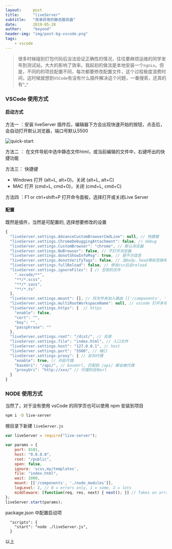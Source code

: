 ```yaml
---
layout:     post
title:      "liveServer"
subtitle:   "简单好用的静态服务器"
date:       2019-05-28
author:     "keyood"
header-img: "img/post-bg-vscode.png"
tags:
    - vscode
---
```


> 很多时候碰到打包代码后没法验证正确性的情况，往往要麻烦运维的同学发布到测试站，大大的影响了效率。我起初的做法是本地安装一个`ngnix`。但是，不同的的项目配置不同，每次都要修改配置文件，这个过程极度浪费时间，这时候就想到`VSCode`有没有什么插件解决这个问题，一番搜索，还真的有^_^

### VSCode 使用方式

#### 启动方式

方法一 ：安装 liveServer 插件后，编辑器下方会出现快速开始的按钮，点击后，会自动打开默认浏览器，端口号默认5500

  ![quick-start](https://github.com/ritwickdey/vscode-live-server/raw/master/images/Screenshot/vscode-live-server-statusbar-3.jpg "快速开始")
  
方法二 ： 在文件导航中选中静态文件html，或当前编辑的文件中，右键呼出的快捷功能

方法三： 快捷键
   - Windows 打开 (alt+L, alt+O)，关闭 (alt+L, alt+C)
   - MAC 打开 (cmd+L, cmd+O)，关闭 (cmd+L, cmd+C)
  
方法四 ：F1 or ctrl+shift+P 打开命令面板，选择打开或关闭Live Server

#### 配置

  既然是插件，当然是可配置的, 选择想要修改的设置

  ```js
  {
    "liveServer.settings.AdvanceCustomBrowserCmdLine": null, // 快捷键
    "liveServer.settings.ChromeDebuggingAttachment": false, // debug
    "liveServer.settings.CustomBrowser": "chrome", // 默认浏览器
    "liveServer.settings.NoBrowser": false, // 不打开浏览器
    "liveServer.settings.donotShowInfoMsg": true, // 提不示信息
    "liveServer.settings.donotVerifyTags": false, // 当body、head等标签缺失时，不提示
    "liveServer.settings.fullReload": false, // 修改css后会reload 
    "liveServer.settings.ignoreFiles": [ // 忽视的文件
      ".vscode/**",
      "**/*.scss",
      "**/*.sass",
      "**/*.ts"
    ],
    "liveServer.settings.mount": [], // 将文件夹加入路由 [['/components', './node_modules']]
    "liveServer.settings.multiRootWorkspaceName": null, // vscode 打开多项目时，指定目标项目名
    "liveServer.settings.https": {  // https
      "enable": false,
      "cert": "",
      "key": "",
      "passphrase": ""
    },
    "liveServer.settings.root": "/dist/", // 目录
    "liveServer.settings.file": "index.html", // 入口文件
    "liveServer.settings.host": "127.0.0.1", // host
    "liveServer.settings.port": "5500", // 端口
    "liveServer.settings.proxy": { // 反向代理
      "enable": true, // 开启代理.
      "baseUri": "/api/", // baseUrl, 匹配到 /api/ 都会被代理
      "proxyUri": "http://xxx/" // 代理的目标url
    }
  }
  ```

### NODE 使用方式

当然了，对于没有使用 vsCode 的同学页也可以使用 npm 安装到项目

```bash
npm i -D live-server
```

根目录下新建 `liveServer.js`

```js
var liveServer = require("live-server");

var params = {
    port: 8181,
    host: "0.0.0.0",
    root: "/public",
    open: false,
    ignore: 'scss,my/templates',
    file: "index.html",
    wait: 1000,
    mount: [['/components', './node_modules']],
    logLevel: 2, // 0 = errors only, 1 = some, 2 = lots
    middleware: [function(req, res, next) { next(); }] // Takes an array of Connect-compatible middleware that are injected into the server middleware stack
};
liveServer.start(params);
```

package.json 中配置启动项

```text
  "scripts": {
    "start": "node ./liveServer.js",
  }
```

以上
